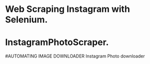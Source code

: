 # Web Scraping Instagram with Selenium.
# InstagramPhotoScraper.

#AUTOMATING IMAGE DOWNLOADER
Instagram Photo downloader
